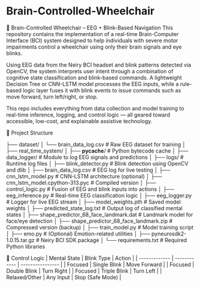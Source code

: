 # Brain-Controlled-Wheelchair


🧠 Brain-Controlled Wheelchair – EEG + Blink-Based Navigation
This repository contains the implementation of a real-time Brain-Computer Interface (BCI) system designed to help individuals with severe motor impairments control a wheelchair using only their brain signals and eye blinks.

Using EEG data from the Neiry BCI headset and blink patterns detected via OpenCV, the system interprets user intent through a combination of cognitive state classification and blink-based commands. A lightweight Decision Tree or CNN-LSTM model processes the EEG inputs, while a rule-based logic layer fuses it with blink events to issue commands such as move forward, turn left/right, or stop.

This repo includes everything from data collection and model training to real-time inference, logging, and control logic — all geared toward accessible, low-cost, and explainable assistive technology.

📁 Project Structure

├── dataset/
│   └── brain_data_log.csv                # Raw EEG dataset for training
│
├── real_time_system/
│   ├── __pycache__/                      # Python bytecode cache
│   ├── data_logger/                      # Module to log EEG signals and predictions
│   ├── logs/                             # Runtime log files
│   ├── blink_detector.py                 # Blink detection using OpenCV and dlib
│   ├── brain_data_log.csv                # EEG log for live testing
│   ├── cnn_lstm_model.py                 # CNN-LSTM architecture (optional)
│   ├── cnn_lstm_model.cpython-313.pyc    # Compiled version
│   ├── control_logic.py                  # Fusion of EEG and blink inputs into actions
│   ├── eeg_inference.py                  # Real-time EEG classification logic
│   ├── eeg_logger.py                     # Logger for live EEG stream
│   ├── model_weights.pth                 # Saved model weights
│   ├── predicted_state_log.txt           # Output log of classified mental states
│   ├── shape_predictor_68_face_landmark.dat  # Landmark model for face/eye detection
│   ├── shape_predictor_68_face_landmark.zip  # Compressed version (backup)
│   ├── train_model.py                    # Model training script
│   ├── emo.py                            # (Optional) Emotion-related utilities
│   ├── pyneurosdk2-1.0.15.tar.gz         # Neiry BCI SDK package
│   └── requirements.txt                  # Required Python libraries


🧠 Control Logic
| Mental State  | Blink Type   | Action           |
| ------------- | ------------ | ---------------- |
| Focused       | Single Blink | Move Forward     |
| Focused       | Double Blink | Turn Right       |
| Focused       | Triple Blink | Turn Left        |
| Relaxed/Other | Any Input    | Stop (Safe Mode) |

